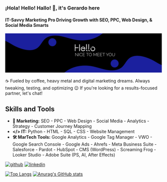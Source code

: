 ### ¡Hola! Hello! Hallo! 👋, it's Gerardo here
#### IT-Savvy Marketing Pro Driving Growth with SEO, PPC, Web Design, & Social Media Smarts
![I am a Marketing Specialist](https://github.com/GerardoPerez-CL-BER/gerardoperez-cl-ber/blob/main/banner-github.jpeg)

☕ Fueled by coffee, heavy metal and digital marketing dreams.  Always tweaking, testing, and optimizing  😉   If you're looking for a results-focused partner, let's chat!

## Skills and Tools
* **🎯 Marketing:**
SEO - PPC - Web Design  - Social Media  - Analytics  - Strategy - Customer Journey Mapping
* **</> IT:**
Python - HTML - SQL - CSS - Website Management 
* **🛠️ MarTech Tools:**
Google Analytics - Google Tag Manager - VWO - Google Search Console - Google Ads - Ahrefs - Meta Business Suite - Salesforce - Pardot - HubSpot - CMS (WordPress) - Screaming Frog - Looker Studio - Adobe Suite (PS, AI, After Effects) 


[<img src='https://cdn.jsdelivr.net/npm/simple-icons@3.0.1/icons/github.svg' alt='github' height='40'>](https://github.com/https://github.com/GerardoPerez-CL-BER)  [<img src='https://cdn.jsdelivr.net/npm/simple-icons@3.0.1/icons/linkedin.svg' alt='linkedin' height='40'>](https://www.linkedin.com/in/https://www.linkedin.com/in/gerardo-pg//)  

[![Top Langs](https://github-readme-stats.vercel.app/api/top-langs/?username=GerardoPerez-CL-BER)](https://github.com/GerardoPerez-CL-BER/github-readme-stats)
[![Anurag's GitHub stats](https://github-readme-stats.vercel.app/api?username=GerardoPerez-CL-BER)](https://github.com/GerardoPerez-CL-BER/github-readme-stats)


